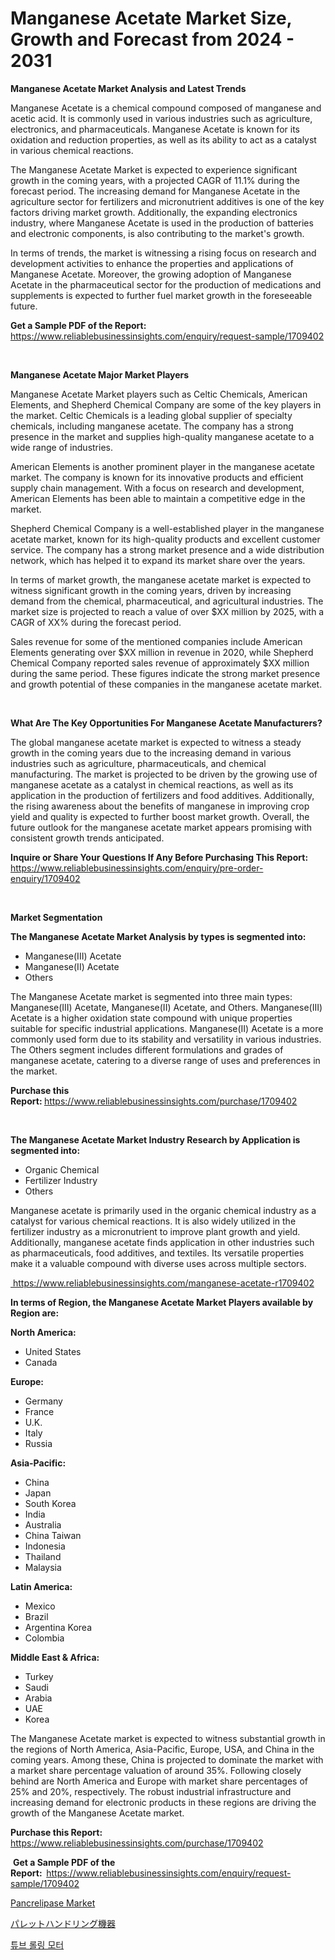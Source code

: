 <p><h1>Manganese Acetate Market Size, Growth and Forecast from 2024 - 2031</h1></p><p><strong>Manganese Acetate Market Analysis and Latest Trends</strong></p>
<p><p>Manganese Acetate is a chemical compound composed of manganese and acetic acid. It is commonly used in various industries such as agriculture, electronics, and pharmaceuticals. Manganese Acetate is known for its oxidation and reduction properties, as well as its ability to act as a catalyst in various chemical reactions.</p><p>The Manganese Acetate Market is expected to experience significant growth in the coming years, with a projected CAGR of 11.1% during the forecast period. The increasing demand for Manganese Acetate in the agriculture sector for fertilizers and micronutrient additives is one of the key factors driving market growth. Additionally, the expanding electronics industry, where Manganese Acetate is used in the production of batteries and electronic components, is also contributing to the market's growth.</p><p>In terms of trends, the market is witnessing a rising focus on research and development activities to enhance the properties and applications of Manganese Acetate. Moreover, the growing adoption of Manganese Acetate in the pharmaceutical sector for the production of medications and supplements is expected to further fuel market growth in the foreseeable future.</p></p>
<p><strong>Get a Sample PDF of the Report:&nbsp;</strong> <a href="https://www.reliablebusinessinsights.com/enquiry/request-sample/1709402">https://www.reliablebusinessinsights.com/enquiry/request-sample/1709402</a></p>
<p>&nbsp;</p>
<p><strong>Manganese Acetate Major Market Players</strong></p>
<p><p>Manganese Acetate Market players such as Celtic Chemicals, American Elements, and Shepherd Chemical Company are some of the key players in the market. Celtic Chemicals is a leading global supplier of specialty chemicals, including manganese acetate. The company has a strong presence in the market and supplies high-quality manganese acetate to a wide range of industries.</p><p>American Elements is another prominent player in the manganese acetate market. The company is known for its innovative products and efficient supply chain management. With a focus on research and development, American Elements has been able to maintain a competitive edge in the market.</p><p>Shepherd Chemical Company is a well-established player in the manganese acetate market, known for its high-quality products and excellent customer service. The company has a strong market presence and a wide distribution network, which has helped it to expand its market share over the years.</p><p>In terms of market growth, the manganese acetate market is expected to witness significant growth in the coming years, driven by increasing demand from the chemical, pharmaceutical, and agricultural industries. The market size is projected to reach a value of over $XX million by 2025, with a CAGR of XX% during the forecast period.</p><p>Sales revenue for some of the mentioned companies include American Elements generating over $XX million in revenue in 2020, while Shepherd Chemical Company reported sales revenue of approximately $XX million during the same period. These figures indicate the strong market presence and growth potential of these companies in the manganese acetate market.</p></p>
<p>&nbsp;</p>
<p><strong>What Are The Key Opportunities For Manganese Acetate Manufacturers?</strong></p>
<p><p>The global manganese acetate market is expected to witness a steady growth in the coming years due to the increasing demand in various industries such as agriculture, pharmaceuticals, and chemical manufacturing. The market is projected to be driven by the growing use of manganese acetate as a catalyst in chemical reactions, as well as its application in the production of fertilizers and food additives. Additionally, the rising awareness about the benefits of manganese in improving crop yield and quality is expected to further boost market growth. Overall, the future outlook for the manganese acetate market appears promising with consistent growth trends anticipated.</p></p>
<p><strong>Inquire or Share Your Questions If Any Before Purchasing This Report:</strong> <a href="https://www.reliablebusinessinsights.com/enquiry/pre-order-enquiry/1709402">https://www.reliablebusinessinsights.com/enquiry/pre-order-enquiry/1709402</a></p>
<p>&nbsp;</p>
<p><strong>Market Segmentation</strong></p>
<p><strong>The Manganese Acetate Market Analysis by types is segmented into:</strong></p>
<p><ul><li>Manganese(III) Acetate</li><li>Manganese(II) Acetate</li><li>Others</li></ul></p>
<p><p>The Manganese Acetate market is segmented into three main types: Manganese(III) Acetate, Manganese(II) Acetate, and Others. Manganese(III) Acetate is a higher oxidation state compound with unique properties suitable for specific industrial applications. Manganese(II) Acetate is a more commonly used form due to its stability and versatility in various industries. The Others segment includes different formulations and grades of manganese acetate, catering to a diverse range of uses and preferences in the market.</p></p>
<p><strong>Purchase this Report:&nbsp;</strong><a href="https://www.reliablebusinessinsights.com/purchase/1709402">https://www.reliablebusinessinsights.com/purchase/1709402</a></p>
<p>&nbsp;</p>
<p><strong>The Manganese Acetate Market Industry Research by Application is segmented into:</strong></p>
<p><ul><li>Organic Chemical</li><li>Fertilizer Industry</li><li>Others</li></ul></p>
<p><p>Manganese acetate is primarily used in the organic chemical industry as a catalyst for various chemical reactions. It is also widely utilized in the fertilizer industry as a micronutrient to improve plant growth and yield. Additionally, manganese acetate finds application in other industries such as pharmaceuticals, food additives, and textiles. Its versatile properties make it a valuable compound with diverse uses across multiple sectors.</p></p>
<p><a href="https://www.reliablebusinessinsights.com/manganese-acetate-r1709402">&nbsp;https://www.reliablebusinessinsights.com/manganese-acetate-r1709402</a></p>
<p><strong>In terms of Region, the Manganese Acetate Market Players available by Region are:</strong></p>
<p>
    <p> <strong> North America: </strong>
        <ul>
            <li>United States</li>
            <li>Canada</li>
        </ul>
        </p> 
    <p> <strong> Europe: </strong>
        <ul>
            <li>Germany</li>
            <li>France</li>
            <li>U.K.</li>
            <li>Italy</li>
            <li>Russia</li>
        </ul>
        </p> 
    <p> <strong> Asia-Pacific: </strong>
        <ul>
            <li>China</li>
            <li>Japan</li>
            <li>South Korea</li>
            <li>India</li>
            <li>Australia</li>
            <li>China Taiwan</li>
            <li>Indonesia</li>
            <li>Thailand</li>
            <li>Malaysia</li>
        </ul>
        </p> 
    <p> <strong> Latin America: </strong>
        <ul>
            <li>Mexico</li>
            <li>Brazil</li>
            <li>Argentina Korea</li>
            <li>Colombia</li>
        </ul>
        </p> 
    <p> <strong> Middle East & Africa: </strong>
        <ul>
            <li>Turkey</li>
            <li>Saudi</li>
            <li>Arabia</li>
            <li>UAE</li>
            <li>Korea</li>
        </ul>
    </p>
    </p>
<p><p>The Manganese Acetate market is expected to witness substantial growth in the regions of North America, Asia-Pacific, Europe, USA, and China in the coming years. Among these, China is projected to dominate the market with a market share percentage valuation of around 35%. Following closely behind are North America and Europe with market share percentages of 25% and 20%, respectively. The robust industrial infrastructure and increasing demand for electronic products in these regions are driving the growth of the Manganese Acetate market.</p></p>
<p><strong>Purchase this Report: </strong><a href="https://www.reliablebusinessinsights.com/purchase/1709402">https://www.reliablebusinessinsights.com/purchase/1709402</a></p>
<p>&nbsp;<strong>Get a Sample PDF of the Report:&nbsp;&nbsp;</strong><a href="https://www.reliablebusinessinsights.com/enquiry/request-sample/1709402">https://www.reliablebusinessinsights.com/enquiry/request-sample/1709402</a></p>
<p><strong></strong></p>
<p><p><a href="https://issuu.com/reportprime-2/docs/pancrelipase-market-size-2030.pptx">Pancrelipase Market</a></p><p><a href="https://github.com/ycmtqqhvk3273/Market-Research-Report-List-3/blob/main/76161502771.md">パレットハンドリング機器</a></p><p><a href="https://github.com/lkwggful07722/Market-Research-Report-List-3/blob/main/32692166702.md">튜브 롤링 모터</a></p></p>